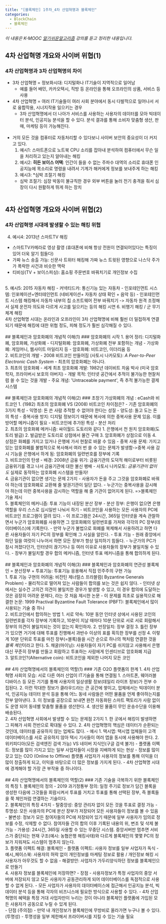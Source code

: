 ```yaml
---
title: "[블록체인] 1주차_4차 산업혁명과 블록체인"
categories:
  - BlockChain
  - 블록체인
---
```

*이 내용은 K-MOOC [알기쉬운알고리즘] 강의를 듣고 정리한 내용입니다.*
<br>

## 4차 산업혁명 개요와 사이버 위협(1)
### 4차 산업혁명과 3차 산업혁명의 차이
- 3차 산업혁명 = 정보화시대: 디지털화나 IT기술이 지역적으로 일어남
  - 예를 들어 배민, 카카오택시, 직방 등 온라인을 통해 오프라인의 상품, 서비스 등 사용
- 4차 산업혁명 = 여러 IT기술들이 여러 사회 분야에서 동시 다발적으로 일어나서 서로 융합작용, 시너지작용 일으키는 경우
  - 3차 산업혁명에서 더 나아가 서비스를 사용하는 사용자의 데이터를 모아 빅데이터 분석, 인공지능 분석을 할 수 있다. 분석 결과를 통해 소비자 맞춤형 생산, 판매, 마케팅 등이 가능해진다.
  <br>
- 거의 모든 것을 컴퓨터로 자동처리할 수 있다보니 사이버 보안의 중요성이 더 커지고 있다.
  1. 예시1: 스마트폰으로 노트북 CPU 소리를 잡아내 분석하여 컴퓨터에서 무슨 일을 처리하고 있는지 알아내는 해킹
  2. 예시2: <strong>히든 보이스 어택</strong>: 인간이 들을 수 없는 주파수 대역의 소리로 휴대폰 인공지능에 목소리로 명령을 내려서 기계가 해커에게 정보를 보내주게 하는 해킹
  3. 예시3: *심박 조절기 해킹
    * 심박 조절기: 심장 박동이 불규칙한 경우 외부 버튼을 눌러 전기 충격을 줘서 심장이 다시 원활하게 뛰게 하는 장치 
<br><br>
## 4차 산업혁명 개요와 사이버 위협(2)
### 4차 산업혁명 시대에 발생할 수 있는 해킹 위협
4. 예시4: 2013년 스마트TV 해킹
  - 스마트TV카메라로 영상 촬영 (휴대폰에 비해 항상 전원이 연결되어있다는 특징이 있어 더욱 알기 힘들다)
  - 가짜 뉴스 송출 가능: 신문사 트위터 해킹해 가짜 뉴스 트윗된 영향으로 나스닥 주가가 폭락한 사건과 비슷한 맥락
  - 티비싱(TV + 보이스피싱): 홈쇼핑 주문번호 바꿔치기로 개인정보 수집
  <br>
5. 예시5: 2015 자동차 해킹
  - 커넥티드카: 통신기능 있는 자동차
  - 인포테인먼트 시스템: 인포메이션+엔터테인먼트 (네비게이션+ 자동차 상태 확인 + 음악 등)
  - 인포테인먼트 시스템 해킹해서 자동차 내부의 칩 소프트웨어 전부 바꿔치기 -> 자동차 원격 조정해서 실제 운전자 의도와 다르게 사고를 일으키는 등의 해킹 시연
  6. 비행기 해킹 / 군 무기체계 해킹
<br>
4차 산업혁명 시대는 온라인과 오프라인이 3차 산업혁명에 비해 훨씬 더 밀접하게 연결되기 때문에  
해킹에 대한 위협 정도, 피해 정도가 훨씬 심각해질 수 있다.
<br><br>
## 블록체인과 암호화폐의 개념적 이해(1)
### 암호화폐의 시작
1. 용어 정리: 디지털화폐, 암호화폐, 가상화폐
  - 디지털화폐: 암호화폐, 가상화폐 전부 포함하는 개념
  - 가상화폐: 게임머니, 웹사이트 마일리지 등
  - 암호화폐: 비트코인, 이더리움 등
<br>
2. 비트코인의 개발
  - 2008 비트코인 만들어짐 (사토시 나카모토): <em>A Peer-to-Peer Electronic Cash System</em>
  - 최초의 암호화폐는 아니다.
<br>
3. 최초의 암호화폐
  - 세계 최초 암호화폐 개발: 1982년 데이비트 차움 박사 (미국 암호학자, 프라이버시 보호의 아버지)
  - 개발 목적: 인터넷 공간에서 추적이 불가능한 현찰처럼 쓸 수 있는 것을 개발
  - 주요 개념: 'Untraceable payment', 즉 추적 불가능한 결제 시스템
<br><br>
## 블록체인과 암호화폐의 개념적 이해(2)
### 초창기 가상화폐의 개념 : eCash와 비트코인
1. (1982) 최초의 암호화폐 VS (2008) 비트코인 차이점은?
  - 기존 암호화폐의 3가지 특성
    - 익명성: 돈 쓴 사람 추적할 수 없어야 한다는 성질
    - 양도성: 돌고 도는 돈의 특성
    - 중복사용 방지: 디지털 정보이기 때문에 복사에 의한 중복사용 문제 있음. 이를 방어할 메커니즘이 필요
  - 비트코인에 추가된 특성
    - 분산 처리
 <br> 
2. 최초의 암호화폐 메커니즘: 싸이월드 도토리와 같다
  1. 은행에서 천 원치 암호화폐(도토리 발급)
  2. 발급받은 도토리로 상점에서 물건 구매
  3. 암호화폐가 상점으로 이동
  4. 상점은 화폐를 가지고 있거나 은행에 가서 현찰로 바꿀 수 있음
    - 중복 사용 문제: 가지고 있는 암호화폐를 불법적으로 복사해서 여러 번 쓸 수 있는 문제가 발생함->중복 사용 감시 기능을 은행에서 하게 됨: 암호화폐의 일련번호를 장부에 기록
<br>
3. 비트코인의 탄생
  - 배경: 2008년 금융 위기: 금융기관의 도덕적 해이로부터 비롯된 금융위기를 겪고 나서 금융기관에 대한 불신 팽배
  - 사토시 나카모토: <em>금융기관이 없이도</em> 실제로 동작하는 암호화폐 시스템을 만들자!
<br>
4. 금융기관이 없으면 생기는 문제 2가지
  - 사용자가 돈을 주고 그것을 암호화폐로 바꿔야 하는데 암호화폐로 교환해 줄 발권기관이 일단 없다.
  - 누군가는 중복사용을 감시해야 하는데 이런 중복사용을 감시하는 역할을 해 줄 기관이 없어지게 된다.
  =>블록체인 기술 제시
<br>
5. 블록체인의 메커니즘: 투표 기능이 내장된 분산 장부
  - 분산 장부: 은행이 없으면 은행 역할을 우리 스스로 십시일반 나눠서 하기
    - 비트코인을 사용하는 모든 사용자의 PC에 비트코인 프로그램이 깔려 있다.
    - 이 프로그램은 24시간, 365일 인터넷을 계속 관찰하면서 누군가 암호화폐를 사용하면 그 암호화폐의 일련번호를 가져와 각각의 PC 장부(데이터베이스)에 기록한다.
    - 만약 누군가 불법으로 화폐를 복제해서 사용하려고 하면 다른 사용자들이 자기 PC의 장부를 확인해 그 사실을 알린다.
  - 투표 기능
    - 원래 중앙에서 하던 일을 여럿이 나누어서 하면 모든 장부가 항상 일치하기 힘들다.
    - 누군가의 PC가 잠시 꺼졌다던가, 인터넷이 끊기거나 등 여러 이유로 사용자들의 장부가 불일치될 수 있다.
    - 장부가 불일치할 경우 합의 메커니즘, 인터넷 투표 메커니즘을 통해 합의하게 된다.
<br><br>
## 블록체인과 암호화폐의 개념적 이해(3)
### 블록체인과 암호화폐의 연관성
블록체인 = 분산장부 + 투표기능: 투표기능 응용해서 직접 민주주의 구현 가능
<br>
1. 투표 기능 구현의 어려움: 비잔틴 제너럴스 프라블럼( Byzantine Generals Problem)
  - 물리적으로 떨어져 있는 사람들이 합의를 보는 것은 쉽지 않다.
  - 인터넷 상에서는 실수건 고의건 의견이 불일치한 경우가 발생할 수 있고, 이 경우 합의에 도달하는 것은 굉장히 어려운 문제다, 라는 것 처음 제시한 논문
  - 이 문제를 최초로 실용적으로 해결한 논문: 1999 Practival Byzantine Fault Tolerance (PBFT): 블록체인에서 많이 사용되는 기술 중 하나
  <br>
2. 비트코인에서 합의하는 방법
  1. 서로 약속: 10분 동안 인터넷 상에서 사용된 코인의 일련번호를 각자 장부에 기록하고, 10분이 지날 때마다 10분 단위로 서로 서로 회람해서 장부의 의견이 불일치되는 것이 없는지 확인하자.
  2. 만장일치: 장부 결정
  3. 틀린 장부가 있으면 거기에 대해 투표를 진행해서 과반수 이상의 표를 획득한 장부를 선정
  4. 이렇게 10분 단위로 투표를 마친 장부(=블록)들을 시간 순으로 하나의 책처럼 연결한 것을 <em>블록 체인</em>이라고 한다.
  5. 채굴(마이닝): 사용자들이 자기 PC를 쉬지않고 사용해서 은행 대신 꾸준히 장부를 만들고 회람하고 투표하는 사람에게 인센티브로 암호화폐 지급
<br>
3. 알트코인?(Alternative coin): 비트코인을 제외한 나머지 모든 코인
<br><br>
## 4차 산업혁명에서의 블록체인의 역할(1)
### 기존 O2O 플랫폼의 한계
1. 4차 산업혁명 사회의 모습: 서로 다른 여러 산업이 IT기술을 통해 연결됨
  1. 스마트폰, 웨어러블 디바이스 등 모든 기기를 통해 사용자의 일상생활 정보(데일리 라이프 정보)가 전부 수집된다.
  2. 이런 막대한 정보가 클라우드라는 큰 공간에 쌓이고, 업체에서는 빅데이터 분석, 인공지능 데이터 분석 등을 통해 어느 동네 사람들은 어떤 물품을 언제 좋아하는지를 전부 알아낸다.
  3. 이 정보를 공장으로 보내면 완전 자동화된 스마트 팩토리가 사람 없이도 운영 되어 동네별 맞춤형 물품을 생산한다.
  4. 생산된 물품이 무인 운송수단을 이용해 배송된다. 
  <br>
2. 4차 산업혁명 사회에서 발생할 수 있는 문제점 2가지
  1. 한 곳에서 해킹이 발생하면 그 피해가 사회 전반으로 확대될 수 있다.
  2. 4차 산업혁명의 핵심은 데이터가 순환되는 것인데, 데이터를 공유하지 않는 업체도 많다.
    - 예시
      1. 택시앱: 택시앱 업체들이 고객 데이터베이스를 서로 공유하지 않아 택시 기사들이 여러 앱을 동시에 사용해야 한다.
      2. 위키피디아(모든 검색엔진 검색 가능) VS 네이버 지식인(구글 검색 불가)
    - 플랫폼 이펙트: 정보를 많이 가지고 있는 일부 사업자들이 시장을 지배하게 되는 현상
      - 정보를 많이 갖고 있는 O2O (Online to Offline) 플랫폼 사업자가 사용자의 정보를 통해 이익을 더 많이 창출하게 되고, 이익을 바탕으로 더 많은 정보를 가지게 된다.
      - 4차 산업혁명 시대에 경계해야 할 가장 큰 부작용 중 하나이다.
<br><br>
## 4차 산업혁명에서의 블록체인의 역할(2)
### 기존 기술을 극복하기 위한 블록체인의 특징
1. 블록체인의 정의
  - 2019 과기정통부 정의: 일정 주기로 정보가 담긴 블록을 생성한 다음에 그것들을 회람시켜서 투표를 거치고 투표를 통해 선택된 장부, 즉 블록들을 쭉 체인처럼 연결하는 기술이다.
<br>
2. 블록체인의 특징 4가지
  - 탈중앙성: 중앙 관리자 없이 모든 것을 투표로 결정 가능
  - 투명성: 모든 사용자의 PC에 분산 장부가 저장되어 모든 사용자들이 정보를 볼 수 있음
  - 불변성: 정보가 모든 참여자들의 PC에 저장되어 있기 때문에 일부 사용자가 임의로 정보를 수정, 삭제할 수 없다. 참여자들 간의 합의 이후 기록된 내용의 위, 변조 및 삭제 불가능
  - 가용성: 24시간, 365일 사용할 수 있는 무중단 시스템. 중앙서버만 멈추면 서비스가 중단되는 현재 구조(예시: 농협은행 해킹사태)와 다르게 블록체인의 몇몇 PC의 정보가 지워져도 시스템이 멈추지 않는다. 
<br>  
3. 플랫폼 이펙트 해결: 블록체인
  - 플랫폼 이펙트: 사용자 정보를 일부 사업자가 독식
  - 예시_페이스북: 사용자의 허락 없이 개인정보를 마케팅 정보로 활용 / 개인정보 해킹 시 사용자가 아무것도 할 수 없음
  - 해결방안: 사업자가 가두리양식하던 정보를 블록체인으로 만들기
<br>
4. 사용자 정보를 블록체인에 저장하면?
  - 장점
    - 사용자정보가 특정 사업자의 중앙 서버에 저장되지 않고 모든 사용자가 공동관리하게 되어 데이터베이스를 독점적으로 사용할 수 없게 된다.
    - 모든 사업자가 사용자의 데이터베이스에 접근해서 인공지능 분석, 빅데이터 분석 등을 통해 각자의 비즈니스에 필요한 방식으로 사용할 수 있다.
    - 4차 산업혁명의 혜택을 특정 거대 사업자만이 누리는 것이 아니라 블록체인 플랫폼에 가입된 모든 사용자가 공동으로 누릴 수 있게 된다.
 <br>
  - 단점 (주의점)
    - 만약 내 개인정보가 블록체인에 무방비로 올라가면 누구나 볼 수 있다. (투명성)
    - 투명성을 일부 제한해서 프라이버시를 지킬 수 있는 기술 필요
    
    
    
    
[알기쉬운알고리즘]: http://www.kmooc.kr/courses/course-v1:SJCU+SJCU01+2019_2/courseware/145ba5714d1246c1b65fe1b081d52db0/e1af1659e74343579fe5727acdfcfbc7/?child=last







  









